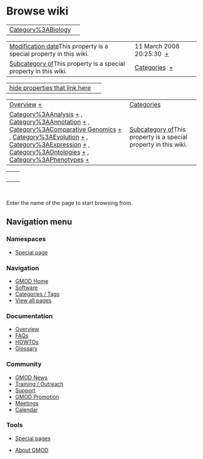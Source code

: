 



<span id="top"></span>




# <span dir="auto">Browse wiki</span>






|                                                               |     |
|---------------------------------------------------------------|-----|
| [Category%3ABiology](/wiki/Category%3ABiology "Category%3ABiology") |     |

|  |  |
|----|----|
| <span class="smw-highlighter" data-type="1" state="inline" data-title="Property"><span class="smwbuiltin">[Modification date](/wiki/Property:Modification_date "Property:Modification date")</span><span class="smwttcontent">This property is a special property in this wiki.</span></span> | <span class="smwb-value">11 March 2008 20:25:30  <span class="smwsearch">[+](/wiki/Special%3ASearchByProperty/Modification-20date/11-20March-202008-2020:25:30 "Special%3ASearchByProperty/Modification-20date/11-20March-202008-2020:25:30")</span></span> |
| <span class="smw-highlighter" data-type="1" state="inline" data-title="Property"><span class="smwbuiltin">[Subcategory of](/wiki/Property:Subcategory_of "Property:Subcategory of")</span><span class="smwttcontent">This property is a special property in this wiki.</span></span> | <span class="smwb-value">[Categories](/wiki/Category%3ACategories "Category%3ACategories")  <span class="smwsearch">[+](/wiki/Special%3ASearchByProperty/Subcategory-20of/Categories "Special%3ASearchByProperty/Subcategory-20of/Categories")</span></span> |

<span id="smw_browse_incoming"></span>

|  |  |
|----|----|
| [hide properties that link here](/mediawiki/index.php?title=Special:Browse&offset=0&dir=out&article=Category%3ABiology)  |  |

|  |  |
|----|----|
| <span class="smwb-ivalue">[Overview](/wiki/Overview "Overview") <span class="smwbrowse">[+](/wiki/Special%3ABrowse/Overview "Special%3ABrowse/Overview")</span></span> | [Categories](/wiki/Special%3ACategories "Special%3ACategories") |
| <span class="smwb-ivalue">[Category%3AAnalysis](/wiki/Category%3AAnalysis "Category%3AAnalysis") <span class="smwbrowse">[+](/wiki/Special%3ABrowse/Category%3AAnalysis "Special%3ABrowse/Category%3AAnalysis")</span></span> , <span class="smwb-ivalue">[Category%3AAnnotation](/wiki/Category%3AAnnotation "Category%3AAnnotation") <span class="smwbrowse">[+](/wiki/Special%3ABrowse/Category%3AAnnotation "Special%3ABrowse/Category%3AAnnotation")</span></span> , <span class="smwb-ivalue">[Category%3AComparative Genomics](/wiki/Category%3AComparative_Genomics "Category%3AComparative Genomics") <span class="smwbrowse">[+](/wiki/Special%3ABrowse/Category%3AComparative-20Genomics "Special%3ABrowse/Category%3AComparative-20Genomics")</span></span> , <span class="smwb-ivalue">[Category%3AEvolution](/wiki/Category%3AEvolution "Category%3AEvolution") <span class="smwbrowse">[+](/wiki/Special%3ABrowse/Category%3AEvolution "Special%3ABrowse/Category%3AEvolution")</span></span> , <span class="smwb-ivalue">[Category%3AExpression](/wiki/Category%3AExpression "Category%3AExpression") <span class="smwbrowse">[+](/wiki/Special%3ABrowse/Category%3AExpression "Special%3ABrowse/Category%3AExpression")</span></span> , <span class="smwb-ivalue">[Category%3AOntologies](/wiki/Category%3AOntologies "Category%3AOntologies") <span class="smwbrowse">[+](/wiki/Special%3ABrowse/Category%3AOntologies "Special%3ABrowse/Category%3AOntologies")</span></span> , <span class="smwb-ivalue">[Category%3APhenotypes](/wiki/Category%3APhenotypes "Category%3APhenotypes") <span class="smwbrowse">[+](/wiki/Special%3ABrowse/Category%3APhenotypes "Special%3ABrowse/Category%3APhenotypes")</span></span> | <span class="smw-highlighter" data-type="1" state="inline" data-title="Property"><span class="smwbuiltin">[Subcategory of](/wiki/Property:Subcategory_of "Property:Subcategory of")</span><span class="smwttcontent">This property is a special property in this wiki.</span></span> |

|     |     |
|-----|-----|
|     |     |

 

Enter the name of the page to start browsing from.  








## Navigation menu



### Namespaces

- <span id="ca-nstab-special">[Special
  page](/wiki/Special%3ABrowse/Category%3ABiology "This is a special page, you cannot edit the page itself")</span>






### Navigation



- <span id="n-GMOD-Home">[GMOD Home](/wiki/Main_Page)</span>
- <span id="n-Software">[Software](/wiki/GMOD_Components)</span>
- <span id="n-Categories-.2F-Tags">[Categories /
  Tags](/wiki/Categories)</span>
- <span id="n-View-all-pages">[View all
  pages](/wiki/Special:AllPages)</span>




### Documentation



- <span id="n-Overview">[Overview](/wiki/Overview)</span>
- <span id="n-FAQs">[FAQs](/wiki/Category%3AFAQ)</span>
- <span id="n-HOWTOs">[HOWTOs](/wiki/Category%3AHOWTO)</span>
- <span id="n-Glossary">[Glossary](/wiki/Glossary)</span>




### Community



- <span id="n-GMOD-News">[GMOD News](/wiki/GMOD_News)</span>
- <span id="n-Training-.2F-Outreach">[Training /
  Outreach](/wiki/Training_and_Outreach)</span>
- <span id="n-Support">[Support](/wiki/Support)</span>
- <span id="n-GMOD-Promotion">[GMOD
  Promotion](/wiki/GMOD_Promotion)</span>
- <span id="n-Meetings">[Meetings](/wiki/Meetings)</span>
- <span id="n-Calendar">[Calendar](/wiki/Calendar)</span>




### Tools



- <span id="t-specialpages"><a href="/wiki/Special%3ASpecialPages" accesskey="q"
  title="A list of all special pages [q]">Special pages</a></span>






- <span id="footer-places-about">[About
  GMOD](/wiki/GMOD%3AAbout "GMOD%3AAbout")</span>

<!-- -->




